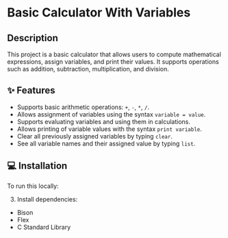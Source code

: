 # Basic Calculator With Variables
## Description
This project is a basic calculator that allows users to compute mathematical expressions, assign variables, and print their values.
It supports operations such as addition, subtraction, multiplication, and division.
## ✨ Features
- Supports basic arithmetic operations: `+`, `-`, `*`, `/`.
- Allows assignment of variables using the syntax `variable = value`.
- Supports evaluating variables and using them in calculations.
- Allows printing of variable values with the syntax `print variable`.
- Clear all previously assigned variables by typing `clear`.
- See all variable names and their assigned value by typing `list`.
## 💻 Installation
To run this locally:

3. Install dependencies:
- Bison
- Flex
- C Standard Library
